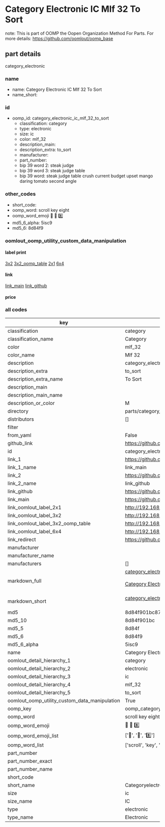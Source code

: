 # Category Electronic IC Mlf 32 To Sort  

note: This is part of OOMP the Oopen Organization Method For Parts. For more details: https://github.com/oomlout/oomp_base

##  part details
  



category_electronic



### name
* name: Category Electronic IC Mlf 32 To Sort
* name_short: 
### id
* oomp_id: category_electronic_ic_mlf_32_to_sort
  * classification: category
  * type: electronic
  * size: ic
  * color: mlf_32
  * description_main: 
  * description_extra: to_sort
  * manufacturer: 
  * part_number: 
  * bip 39 word 2: steak judge
  * bip 39 word 3: steak judge table
  * bip 39 word: steak judge table crush current budget upset mango daring tomato second angle

### other_codes
* short_code: 
* oomp_word: scroll key eight
* oomp_word_emoji :scroll: :key: :eight:
* md5_6_alpha: 5isc9
* md5_6: 8d84f9






### oomlout_oomp_utility_custom_data_manipulation
#### label print
[3x2](http://192.168.1.245:1112/?label=oomp%205isc9)
[3x2_oomp_table](http://192.168.1.108:1112/?label=oomp%205isc9)
[2x1](http://192.168.1.242:1112/?label=oomp%205isc9)
[6x4](http://192.168.1.55:1112/?label=oomp%205isc9)    

#### link

[link_main](https://github.com/oomlout/oomlout_oomp_version_1_messy/tree/main/parts/category_electronic_ic_mlf_32_to_sort) [link_github](https://github.com/oomlout/oomlout_oomp_version_1_messy/tree/main/parts/category_electronic_ic_mlf_32_to_sort)                             

#### price







### all codes 
| key | value |  
| --- | --- |  
| classification | category |  
| classification_name | Category |  
| color | mlf_32 |  
| color_name | Mlf 32 |  
| description | category_electronic |  
| description_extra | to_sort |  
| description_extra_name | To Sort |  
| description_main |  |  
| description_main_name |  |  
| description_or_color | M  |  
| directory | parts/category_electronic_ic_mlf_32_to_sort |  
| distributors | [] |  
| filter |  |  
| from_yaml | False |  
| github_link | https://github.com/oomlout/oomlout_oomp_part_src/tree/main/parts/category_electronic_ic_mlf_32_to_sort |  
| id | category_electronic_ic_mlf_32_to_sort |  
| link_1 | https://github.com/oomlout/oomlout_oomp_version_1_messy/tree/main/parts/category_electronic_ic_mlf_32_to_sort |  
| link_1_name | link_main |  
| link_2 | https://github.com/oomlout/oomlout_oomp_version_1_messy/tree/main/parts/category_electronic_ic_mlf_32_to_sort |  
| link_2_name | link_github |  
| link_github | https://github.com/oomlout/oomlout_oomp_version_1_messy/tree/main/parts/category_electronic_ic_mlf_32_to_sort |  
| link_main | https://github.com/oomlout/oomlout_oomp_version_1_messy/tree/main/parts/category_electronic_ic_mlf_32_to_sort |  
| link_oomlout_label_2x1 | http://192.168.1.242:1112/?label=oomp%205isc9 |  
| link_oomlout_label_3x2 | http://192.168.1.245:1112/?label=oomp%205isc9 |  
| link_oomlout_label_3x2_oomp_table | http://192.168.1.108:1112/?label=oomp%205isc9 |  
| link_oomlout_label_6x4 | http://192.168.1.55:1112/?label=oomp%205isc9 |  
| link_redirect | https://github.com/oomlout/oomlout_oomp_version_1_messy/tree/main/parts/category_electronic_ic_mlf_32_to_sort |  
| manufacturer |  |  
| manufacturer_name |  |  
| manufacturers | [] |  
| markdown_full | [category_electronic_ic_mlf_32_to_sort](none)<br>[](none)<br>[Category Electronic Ic Mlf 32 To Sort](none)<br><br> |  
| markdown_short | [category_electronic_ic_mlf_32_to_sort](none)<br><br> |  
| md5 | 8d84f901bc873de4761b0351b9de2ea8 |  
| md5_10 | 8d84f901bc |  
| md5_5 | 8d84f |  
| md5_6 | 8d84f9 |  
| md5_6_alpha | 5isc9 |  
| name | Category Electronic IC Mlf 32 To Sort |  
| oomlout_detail_hierarchy_1 | category |  
| oomlout_detail_hierarchy_2 | electronic |  
| oomlout_detail_hierarchy_3 | ic |  
| oomlout_detail_hierarchy_4 | mlf_32 |  
| oomlout_detail_hierarchy_5 | to_sort |  
| oomlout_oomp_utility_custom_data_manipulation | True |  
| oomp_key | oomp_category_electronic_ic_mlf_32_to_sort |  
| oomp_word | scroll key eight |  
| oomp_word_emoji | :scroll: :key: :eight: |  
| oomp_word_emoji_list | [':scroll:', ':key:', ':eight:'] |  
| oomp_word_list | ['scroll', 'key', 'eight'] |  
| part_number |  |  
| part_number_exact |  |  
| part_number_name |  |  
| short_code |  |  
| short_name | Categoryelectronic |  
| size | ic |  
| size_name | IC |  
| type | electronic |  
| type_name | Electronic |  
